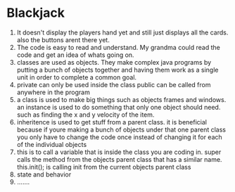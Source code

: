 Blackjack
=========

1. It doesn't display the players hand yet and still just displays all the cards. also the buttons arent there yet.
2. The code is easy to read and understand. My grandma could read the code and get an idea of whats going on.
3. classes are used as objects. They make complex java programs by putting a bunch of objects together and having 
   them work as a single unit in order to complete a common goal.
4. private can only be used inside the class public can be called from anywhere in the program
5. a class is used to make big things such as objects frames and windows. an instance is used to do something that only one object
   should need. such as finding the x and y velocity of the item.
6. inheritence is used to get stuff from a parent class. it is beneficial because if youre making a bunch of objects
   under that one parent class you only have to change the code once instead of changing it for each of the individual
   objects
7. this is to call a variable that is inside the class you are coding in. super calls the method from the objects 
   parent class that has a similar name. this.init(); is calling init from the current objects parent class
8. state and behavior
9. .......
